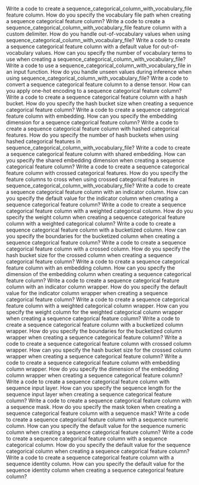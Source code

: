Write a code to create a sequence_categorical_column_with_vocabulary_file feature column.
How do you specify the vocabulary file path when creating a sequence categorical feature column?
Write a code to create a sequence_categorical_column_with_vocabulary_file feature column with a custom delimiter.
How do you handle out-of-vocabulary values when using sequence_categorical_column_with_vocabulary_file?
Write a code to create a sequence categorical feature column with a default value for out-of-vocabulary values.
How can you specify the number of vocabulary terms to use when creating a sequence_categorical_column_with_vocabulary_file?
Write a code to use a sequence_categorical_column_with_vocabulary_file in an input function.
How do you handle unseen values during inference when using sequence_categorical_column_with_vocabulary_file?
Write a code to convert a sequence categorical feature column to a dense tensor.
How can you apply one-hot encoding to a sequence categorical feature column?
Write a code to create a sequence categorical feature column with a hash bucket.
How do you specify the hash bucket size when creating a sequence categorical feature column?
Write a code to create a sequence categorical feature column with embedding.
How can you specify the embedding dimension for a sequence categorical feature column?
Write a code to create a sequence categorical feature column with hashed categorical features.
How do you specify the number of hash buckets when using hashed categorical features in sequence_categorical_column_with_vocabulary_file?
Write a code to create a sequence categorical feature column with shared embedding.
How can you specify the shared embedding dimension when creating a sequence categorical feature column?
Write a code to create a sequence categorical feature column with crossed categorical features.
How do you specify the feature columns to cross when using crossed categorical features in sequence_categorical_column_with_vocabulary_file?
Write a code to create a sequence categorical feature column with an indicator column.
How can you specify the default value for the indicator column when creating a sequence categorical feature column?
Write a code to create a sequence categorical feature column with a weighted categorical column.
How do you specify the weight column when creating a sequence categorical feature column with a weighted categorical column?
Write a code to create a sequence categorical feature column with a bucketized column.
How can you specify the boundaries for the bucketized column when creating a sequence categorical feature column?
Write a code to create a sequence categorical feature column with a crossed column.
How do you specify the hash bucket size for the crossed column when creating a sequence categorical feature column?
Write a code to create a sequence categorical feature column with an embedding column.
How can you specify the dimension of the embedding column when creating a sequence categorical feature column?
Write a code to create a sequence categorical feature column with an indicator column wrapper.
How do you specify the default value for the indicator column wrapper when creating a sequence categorical feature column?
Write a code to create a sequence categorical feature column with a weighted categorical column wrapper.
How can you specify the weight column for the weighted categorical column wrapper when creating a sequence categorical feature column?
Write a code to create a sequence categorical feature column with a bucketized column wrapper.
How do you specify the boundaries for the bucketized column wrapper when creating a sequence categorical feature column?
Write a code to create a sequence categorical feature column with crossed column wrapper.
How can you specify the hash bucket size for the crossed column wrapper when creating a sequence categorical feature column?
Write a code to create a sequence categorical feature column with embedding column wrapper.
How do you specify the dimension of the embedding column wrapper when creating a sequence categorical feature column?
Write a code to create a sequence categorical feature column with sequence input layer.
How can you specify the sequence length for the sequence input layer when creating a sequence categorical feature column?
Write a code to create a sequence categorical feature column with a sequence mask.
How do you specify the mask token when creating a sequence categorical feature column with a sequence mask?
Write a code to create a sequence categorical feature column with a sequence numeric column.
How can you specify the default value for the sequence numeric column when creating a sequence categorical feature column?
Write a code to create a sequence categorical feature column with a sequence categorical column.
How do you specify the default value for the sequence categorical column when creating a sequence categorical feature column?
Write a code to create a sequence categorical feature column with a sequence identity column.
How can you specify the default value for the sequence identity column when creating a sequence categorical feature column?